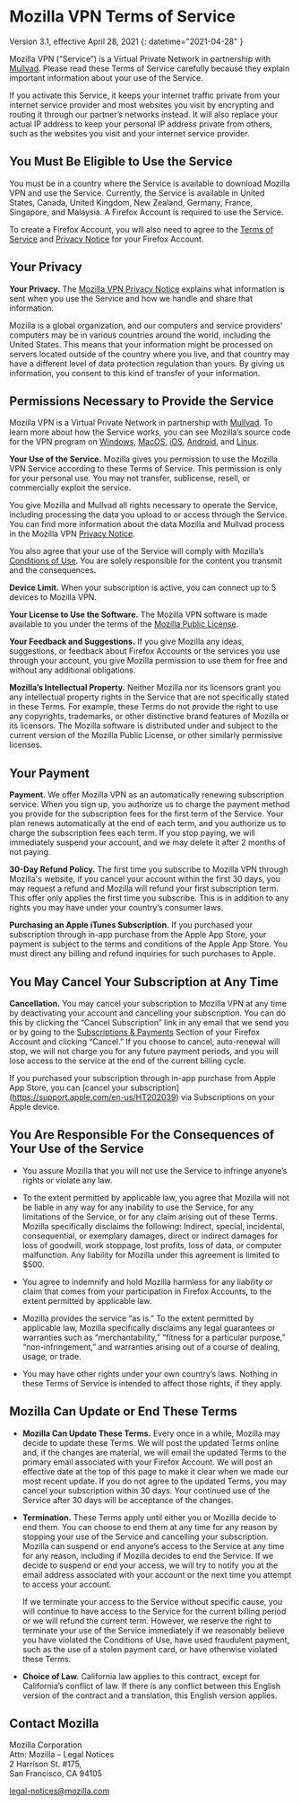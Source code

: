 # Mozilla VPN Terms of Service

Version 3.1, effective April 28, 2021
{: datetime="2021-04-28" }

Mozilla VPN (“Service”) is a Virtual Private Network in partnership with [Mullvad](https://mullvad.net). Please read these Terms of Service carefully because they explain important information about your use of the Service.

If you activate this Service, it keeps your internet traffic private from your internet service provider and most websites you visit by encrypting and routing it through our partner’s networks instead. It will also replace your actual IP address to keep your personal IP address private from others, such as the websites you visit and your internet service provider.

## You Must Be Eligible to Use the Service

You must be in a country where the Service is available to download Mozilla VPN and use the Service. Currently, the Service is available in United States, Canada, United Kingdom, New Zealand, Germany, France, Singapore, and Malaysia. A Firefox Account is required to use the Service.

To create a Firefox Account, you will also need to agree to the [Terms of Service](https://www.mozilla.org/about/legal/terms/services/) and [Privacy Notice](https://www.mozilla.org/privacy/firefox/) for your Firefox Account.

## Your Privacy

__Your Privacy.__ The [Mozilla VPN Privacy Notice](https://www.mozilla.org/privacy/mozilla-vpn/) explains what information is sent when you use the Service and how we handle and share that information.

Mozilla is a global organization, and our computers and service providers’ computers may be in various countries around the world, including the United States. This means that your information might be processed on servers located outside of the country where you live, and that country may have a different level of data protection regulation than yours. By giving us information, you consent to this kind of transfer of your information.

## Permissions Necessary to Provide the Service

Mozilla VPN is a Virtual Private Network in partnership with [Mullvad](https://mullvad.net). To learn more about how the Service works, you can see Mozilla’s source code for the VPN program on [Windows](https://github.com/mozilla-services/guardian-vpn-windows), [MacOS](https://github.com/mozilla-mobile/mozilla-vpn-client/), [iOS](https://github.com/mozilla-mobile/guardian-vpn-ios), [Android](https://github.com/mozilla-mobile/guardian-vpn-android), and [Linux](https://github.com/mozilla-mobile/mozilla-vpn-client/).

__Your Use of the Service.__ Mozilla gives you permission to use the Mozilla VPN Service according to these Terms of Service. This permission is only for your personal use. You may not transfer, sublicense, resell, or commercially exploit the service.

You give Mozilla and Mullvad all rights necessary to operate the Service, including processing the data you upload to or access through the Service. You can find more information about the data Mozilla and Mullvad process in the Mozilla VPN [Privacy Notice](https://www.mozilla.org/privacy/mozilla-vpn/).

You also agree that your use of the Service will comply with Mozilla’s [Conditions of Use](https://www.mozilla.org/about/legal/acceptable-use/). You are solely responsible for the content you transmit and the consequences.

__Device Limit.__ When your subscription is active, you can connect up to 5 devices to Mozilla VPN.

__Your License to Use the Software.__ The Mozilla VPN software is made available to you under the terms of the [Mozilla Public License](https://www.mozilla.org/en-US/MPL/).

__Your Feedback and Suggestions.__ If you give Mozilla any ideas, suggestions, or feedback about Firefox Accounts or the services you use through your account, you give Mozilla permission to use them for free and without any additional obligations.

__Mozilla’s Intellectual Property.__ Neither Mozilla nor its licensors grant you any intellectual property rights in the Service that are not specifically stated in these Terms. For example, these Terms do not provide the right to use any copyrights, trademarks, or other distinctive brand features of Mozilla or its licensors. The Mozilla software is distributed under and subject to the current version of the Mozilla Public License, or other similarly permissive licenses.

## Your Payment

__Payment.__ We offer Mozilla VPN as an automatically renewing subscription service. When you sign up, you authorize us to charge the payment method you provide for the subscription fees for the first term of the Service. Your plan renews automatically at the end of each term, and you authorize us to charge the subscription fees each term. If you stop paying, we will immediately suspend your account, and we may delete it after 2 months of not paying.

__30-Day Refund Policy.__ The first time you subscribe to Mozilla VPN through Mozilla's website, if you cancel your account within the first 30 days, you may request a refund and Mozilla will refund your first subscription term. This offer only applies the first time you subscribe. This is in addition to any rights you may have under your country’s consumer laws.

__Purchasing an Apple iTunes Subscription.__ If you purchased your subscription through in-app purchase from the Apple App Store, your payment is subject to the terms and conditions of the Apple App Store. You must direct any billing and refund inquiries for such purchases to Apple.


## You May Cancel Your Subscription at Any Time

__Cancellation.__ You may cancel your subscription to Mozilla VPN at any time by deactivating your account and cancelling your subscription. You can do this by clicking the “Cancel Subscription” link in any email that we send you or by going to the [Subscriptions & Payments](https://subscriptions.firefox.com) Section of your Firefox Account and clicking “Cancel.” If you choose to cancel, auto-renewal will stop, we will not charge you for any future payment periods, and you will lose access to the service at the end of the current billing cycle.

If you purchased your subscription through in-app purchase from Apple App Store, you can [cancel your subscription] (https://support.apple.com/en-us/HT202039) via Subscriptions on your Apple device. 

## You Are Responsible For the Consequences of Your Use of the Service

* You assure Mozilla that you will not use the Service to infringe anyone’s rights or violate any law.

* To the extent permitted by applicable law, you agree that Mozilla will not be liable in any way for any inability to use the Service, for any limitations of the Service, or for any claim arising out of these Terms. Mozilla specifically disclaims the following: Indirect, special, incidental, consequential, or exemplary damages, direct or indirect damages for loss of goodwill, work stoppage, lost profits, loss of data, or computer malfunction. Any liability for Mozilla under this agreement is limited to $500.

* You agree to indemnify and hold Mozilla harmless for any liability or claim that comes from your participation in Firefox Accounts, to the extent permitted by applicable law.

* Mozilla provides the service “as is.” To the extent permitted by applicable law, Mozilla specifically disclaims any legal guarantees or warranties such as “merchantability,” “fitness for a particular purpose,” “non-infringement,” and warranties arising out of a course of dealing, usage, or trade.

* You may have other rights under your own country’s laws. Nothing in these Terms of Service is intended to affect those rights, if they apply.

## Mozilla Can Update or End These Terms

* __Mozilla Can Update These Terms.__ Every once in a while, Mozilla may decide to update these Terms. We will post the updated Terms online and, if the changes are material, we will email the updated Terms to the primary email associated with your Firefox Account. We will post an effective date at the top of this page to make it clear when we made our most recent update. If you do not agree to the updated Terms, you may cancel your subscription within 30 days. Your continued use of the Service after 30 days will be acceptance of the changes.

* __Termination.__ These Terms apply until either you or Mozilla decide to end them. You can choose to end them at any time for any reason by stopping your use of the Service and cancelling your subscription. Mozilla can suspend or end anyone’s access to the Service at any time for any reason, including if Mozilla decides to end the Service. If we decide to suspend or end your access, we will try to notify you at the email address associated with your account or the next time you attempt to access your account.

  If we terminate your access to the Service without specific cause, you will continue to have access to the Service for the current billing period or we will refund the current term. However, we reserve the right to terminate your use of the Service immediately if we reasonably believe you have violated the Conditions of Use, have used fraudulent payment, such as the use of a stolen payment card, or have otherwise violated these Terms.

* __Choice of Law.__ California law applies to this contract, except for California’s conflict of law. If there is any conflict between this English version of the contract and a translation, this English version applies.

## Contact Mozilla

Mozilla Corporation  
Attn: Mozilla – Legal Notices  
2 Harrison St. #175,  
San Francisco, CA 94105  

legal-notices@mozilla.com
